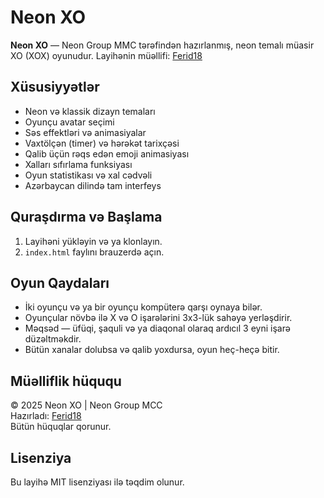 # Neon XO

**Neon XO** — Neon Group MMC tərəfindən hazırlanmış, neon temalı müasir XO (XOX) oyunudur. Layihənin müəllifi: [Ferid18](https://github.com/Ferid18)

## Xüsusiyyətlər

- Neon və klassik dizayn temaları
- Oyunçu avatar seçimi
- Səs effektləri və animasiyalar
- Vaxtölçən (timer) və hərəkət tarixçəsi
- Qalib üçün rəqs edən emoji animasiyası
- Xalları sıfırlama funksiyası
- Oyun statistikası və xal cədvəli
- Azərbaycan dilində tam interfeys

## Quraşdırma və Başlama

1. Layihəni yükləyin və ya klonlayın.
2. `index.html` faylını brauzerdə açın.

## Oyun Qaydaları

- İki oyunçu və ya bir oyunçu kompüterə qarşı oynaya bilər.
- Oyunçular növbə ilə X və O işarələrini 3x3-lük sahəyə yerləşdirir.
- Məqsəd — üfüqi, şaquli və ya diaqonal olaraq ardıcıl 3 eyni işarə düzəltməkdir.
- Bütün xanalar dolubsa və qalib yoxdursa, oyun heç-heçə bitir.

## Müəlliflik hüququ

© 2025 Neon XO | Neon Group MCC  
Hazırladı: [Ferid18](https://github.com/Ferid18)  
Bütün hüquqlar qorunur.

## Lisenziya

Bu layihə MIT lisenziyası ilə təqdim olunur.
